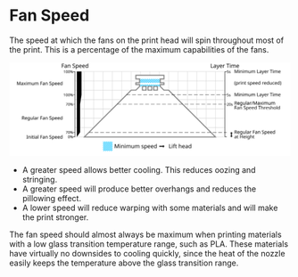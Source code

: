 Fan Speed
====
The speed at which the fans on the print head will spin throughout most of the print. This is a percentage of the maximum capabilities of the fans.

![Which fan speed is used where](../images/cool_fan_speed.svg)

* A greater speed allows better cooling. This reduces oozing and stringing.
* A greater speed will produce better overhangs and reduces the pillowing effect.
* A lower speed will reduce warping with some materials and will make the print stronger.

The fan speed should almost always be maximum when printing materials with a low glass transition temperature range, such as PLA. These materials have virtually no downsides to cooling quickly, since the heat of the nozzle easily keeps the temperature above the glass transition range.
